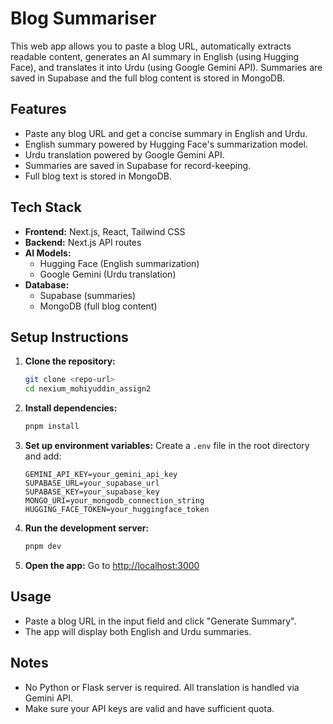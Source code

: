 # Blog Summariser

This web app allows you to paste a blog URL, automatically extracts readable content, generates an AI summary in English (using Hugging Face), and translates it into Urdu (using Google Gemini API). Summaries are saved in Supabase and the full blog content is stored in MongoDB.

## Features
- Paste any blog URL and get a concise summary in English and Urdu.
- English summary powered by Hugging Face's summarization model.
- Urdu translation powered by Google Gemini API.
- Summaries are saved in Supabase for record-keeping.
- Full blog text is stored in MongoDB.

## Tech Stack
- **Frontend:** Next.js, React, Tailwind CSS
- **Backend:** Next.js API routes
- **AI Models:**
  - Hugging Face (English summarization)
  - Google Gemini (Urdu translation)
- **Database:**
  - Supabase (summaries)
  - MongoDB (full blog content)

## Setup Instructions
1. **Clone the repository:**
   ```bash
   git clone <repo-url>
   cd nexium_mohiyuddin_assign2
   ```
2. **Install dependencies:**
   ```bash
   pnpm install
   ```
3. **Set up environment variables:**
   Create a `.env` file in the root directory and add:
   ```env
   GEMINI_API_KEY=your_gemini_api_key
   SUPABASE_URL=your_supabase_url
   SUPABASE_KEY=your_supabase_key
   MONGO_URI=your_mongodb_connection_string
   HUGGING_FACE_TOKEN=your_huggingface_token
   ```
4. **Run the development server:**
   ```bash
   pnpm dev
   ```
5. **Open the app:**
   Go to [http://localhost:3000](http://localhost:3000)

## Usage
- Paste a blog URL in the input field and click "Generate Summary".
- The app will display both English and Urdu summaries.

## Notes
- No Python or Flask server is required. All translation is handled via Gemini API.
- Make sure your API keys are valid and have sufficient quota.


